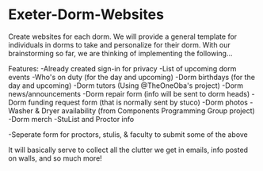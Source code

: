 # Exeter-Dorm-Websites
Create websites for each dorm. We will provide a general template for individuals in dorms to take and personalize for their dorm. With our brainstorming so far, we are thinking of implementing the following...

Features:
-Already created sign-in for privacy
-List of upcoming dorm events
-Who's on duty (for the day and upcoming)
-Dorm birthdays (for the day and upcoming)
-Dorm tutors (Using @TheOneOba's project)
-Dorm news/announcements
-Dorm repair form (info will be sent to dorm heads)
-Dorm funding request form (that is normally sent by stuco)
-Dorm photos
-Washer & Dryer availability (from Components Programming Group project)
-Dorm merch
-StuList and Proctor info

-Seperate form for proctors, stulis, & faculty to submit some of the above

It will basically serve to collect all the clutter we get in emails, info posted on walls, and so much more!
